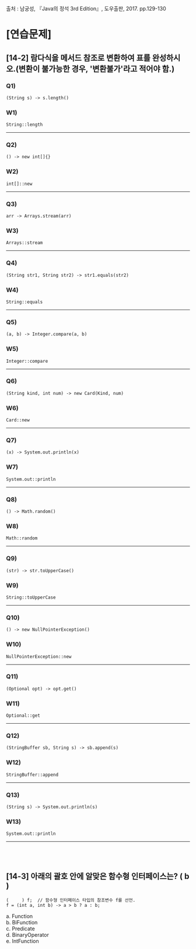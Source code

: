 출처 : 남궁성, 『Java의 정석 3rd Edition』, 도우출판, 2017. pp.129-130

# [연습문제]
## [14-2] 람다식을 메서드 참조로 변환하여 표를 완성하시오.(변환이 불가능한 경우, '변환불가'라고 적어야 함.)
### Q1) 
```  
(String s) -> s.length()
```
### W1) 
```  
String::length
```
----
### Q2) 
```  
() -> new int[]{}
```
### W2) 
```  
int[]::new
```
----
### Q3) 
```  
arr -> Arrays.stream(arr)
```
### W3) 
```  
Arrays::stream
```
----
### Q4) 
```  
(String str1, String str2) -> str1.equals(str2)
```
### W4) 
```  
String::equals
```
----
### Q5) 
```  
(a, b) -> Integer.compare(a, b)
```
### W5) 
```  
Integer::compare
```
----
### Q6) 
```  
(String kind, int num) -> new Card(Kind, num)
```
### W6) 
```  
Card::new
```
----
### Q7) 
```  
(x) -> System.out.println(x)
```
### W7) 
```  
System.out::println
```
----
### Q8) 
```  
() -> Math.random()
```
### W8) 
```  
Math::random
```
----
### Q9) 
```  
(str) -> str.toUpperCase()
```
### W9) 
```  
String::toUpperCase
```
----
### Q10) 
```  
() -> new NullPointerException()
```
### W10) 
```  
NullPointerException::new
```
----
### Q11) 
```  
(Optional opt) -> opt.get()
```
### W11) 
```  
Optional::get
```
----
### Q12) 
```  
(StringBuffer sb, String s) -> sb.append(s)
```
### W12) 
```  
StringBuffer::append
```
----
### Q13) 
```  
(String s) -> System.out.println(s)
```
### W13) 
```  
System.out::println
```
----
 <br/> <br/>
## [14-3] 아래의 괄호 안에 알맞은 함수형 인터페이스는?  ( b )
```  
(     ) f;	// 함수형 인터페이스 타입의 참조변수 f를 선언.
f = (int a, int b) -> a > b ? a : b;
```
a. Function <br/>
b. BiFunction <br/>
c. Predicate <br/>
d. BinaryOperator <br/>
e. IntFunction <br/>